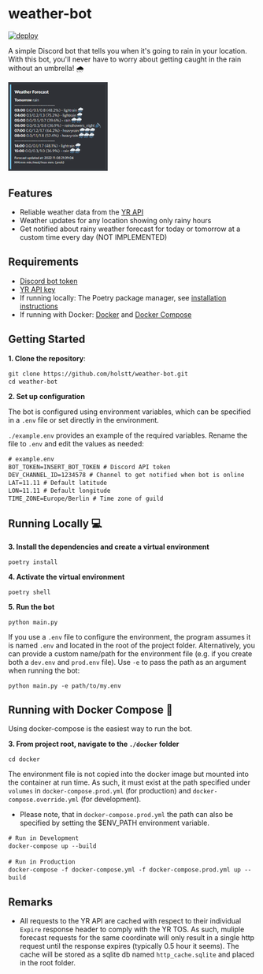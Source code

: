 # weather-bot

[![deploy](https://github.com/holstt/weather-bot/actions/workflows/deploy.yaml/badge.svg)](https://github.com/holstt/weather-bot/actions/workflows/deploy.yaml)

A simple Discord bot that tells you when it's going to rain in your location. With this bot, you'll never have to worry about getting caught in the rain without an umbrella! 🌧

<img src="docs/rainy_forecast_message.png" width=40%>

## Features

-   Reliable weather data from the [YR API](https://developer.yr.no/)
-   Weather updates for any location showing only rainy hours
-   Get notified about rainy weather forecast for today or tomorrow at a custom time every day (NOT IMPLEMENTED)

## Requirements

-   [Discord bot token](https://discord.com/developers/docs/intro)
-   [YR API key](https://developer.yr.no/)
-   If running locally: The Poetry package manager, see [installation instructions](https://python-poetry.org/docs/#installation)
-   If running with Docker: [Docker](https://docs.docker.com/get-docker/) and [Docker Compose](https://docs.docker.com/compose/install/)

## Getting Started

**1. Clone the repository**:

```
git clone https://github.com/holstt/weather-bot.git
cd weather-bot
```

**2. Set up configuration**

The bot is configured using environment variables, which can be specified in a `.env` file or set directly in the environment.

`./example.env` provides an example of the required variables. Rename the file to `.env` and edit the values as needed:

```
# example.env
BOT_TOKEN=INSERT_BOT_TOKEN # Discord API token
DEV_CHANNEL_ID=1234578 # Channel to get notified when bot is online
LAT=11.11 # Default latitude
LON=11.11 # Default longitude
TIME_ZONE=Europe/Berlin # Time zone of guild
```

## Running Locally 💻

**3. Install the dependencies and create a virtual environment**

```
poetry install
```

**4. Activate the virtual environment**

```
poetry shell
```

**5. Run the bot**

```
python main.py
```

If you use a `.env` file to configure the environment, the program assumes it is named `.env` and located in the root of the project folder. Alternatively, you can provide a custom name/path for the environment file (e.g. if you create both a `dev.env` and `prod.env` file). Use `-e` to pass the path as an argument when running the bot:

```
python main.py -e path/to/my.env
```

## Running with Docker Compose 🐳

Using docker-compose is the easiest way to run the bot.

**3. From project root, navigate to the `./docker` folder**

```
cd docker
```

The environment file is not copied into the docker image but mounted into the container at run time. As such, it must exist at the path specified under `volumes` in `docker-compose.prod.yml` (for production) and `docker-compose.override.yml` (for development).

-   Please note, that in `docker-compose.prod.yml` the path can also be specified by setting the $ENV_PATH environment variable.

```
# Run in Development
docker-compose up --build

# Run in Production
docker-compose -f docker-compose.yml -f docker-compose.prod.yml up --build
```

## Remarks

-   All requests to the YR API are cached with respect to their individual `Expire` response header to comply with the YR TOS. As such, muliple forecast requests for the same coordinate will only result in a single http request until the response expires (typically 0.5 hour it seems). The cache will be stored as a sqlite db named `http_cache.sqlite` and placed in the root folder.
